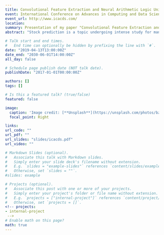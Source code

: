 ```yaml
---
title: Convolutional Feature Extraction and Neural Arithmetic Logic Units for Stock Prediction 
event: International Conference on Advances in Computing and Data Science.
event_url: http://www.icacds.com/
location: 
summary: Presentation of my paper "Convolutional Feature Extraction and Neural Arithmetic Logic Units for Stock Prediction" at ICACDS 2019 Conference.
abstract: "Stock prediction is a topic undergoing intense study for many years. Finance experts and mathematicians have been working on a way to predict the future stock price so as to decide to buy the stock or sell it to make profit. Stock experts or economists,  usually analyze on the previous stock values using technical indicators, sentiment analysis etc to predict the future stock price.  In recent years, many researches have extensively used machine learning for predicting the stock behaviour. In this paper we propose data driven deep learning approach to predict the future stock value with the previous price with the feature extraction property of convolutional neural network and to use Neural Arithmetic Logic Units with it."

# Talk start and end times.
#   End time can optionally be hidden by prefixing the line with `#`.
date: "2019-04-13T13:00:00Z"
date_end: "2030-06-01T14:00:00Z"
all_day: false

# Schedule page publish date (NOT talk date).
publishDate: "2017-01-01T00:00:00Z"

authors: []
tags: []

# Is this a featured talk? (true/false)
featured: false

image:
  caption: 'Image credit: [**Unsplash**](https://unsplash.com/photos/bzdhc5b3Bxs)'
  focal_point: Right

links:
url_code: ""
url_pdf: ""
url_slides: "slides/icacds.pdf"
url_video: ""

# Markdown Slides (optional).
#   Associate this talk with Markdown slides.
#   Simply enter your slide deck's filename without extension.
#   E.g. `slides = "example-slides"` references `content/slides/example-slides.md`.
#   Otherwise, set `slides = ""`.
#slides: example

# Projects (optional).
#   Associate this post with one or more of your projects.
#   Simply enter your project's folder or file name without extension.
#   E.g. `projects = ["internal-project"]` references `content/project/deep-learning/index.md`.
#   Otherwise, set `projects = []`.
<!-- projects:
- internal-project
 -->
# Enable math on this page?
math: true
---
```












